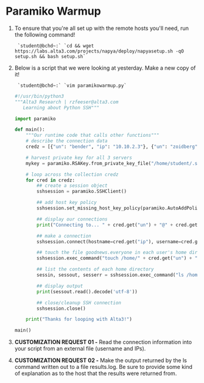 # Paramiko Warmup

1. To ensure that you're all set up with the remote hosts you'll need, run the following command!

        `student@bchd~:` `cd && wget https://labs.alta3.com/projects/napya/deploy/napyasetup.sh -qO setup.sh && bash setup.sh`
        
0. Below is a script that we were looking at yesterday. Make a new copy of it!

        `student@bchd~:` `vim paramikowarmup.py`
        
    ```python
    #!/usr/bin/python3
    """Alta3 Research | rzfeeser@alta3.com
       Learning about Python SSH"""

    import paramiko

    def main():
        """Our runtime code that calls other functions"""
        # describe the connection data
        credz = [{"un": "bender", "ip": "10.10.2.3"}, {"un": "zoidberg", "ip": "10.10.2.5"}, {"un": "fry", "ip": "10.10.2.4"}]

        # harvest private key for all 3 servers
        mykey = paramiko.RSAKey.from_private_key_file("/home/student/.ssh/id_rsa")

        # loop across the collection credz
        for cred in credz:
            ## create a session object
            sshsession = paramiko.SSHClient()

            ## add host key policy
            sshsession.set_missing_host_key_policy(paramiko.AutoAddPolicy())

            ## display our connections
            print("Connecting to... " + cred.get("un") + "@" + cred.get("ip"))

            ## make a connection
            sshsession.connect(hostname=cred.get("ip"), username=cred.get("un"), pkey=mykey)

            ## touch the file goodnews.everyone in each user's home directory
            sshsession.exec_command("touch /home/" + cred.get("un") + "/goodnews.everyone")

            ## list the contents of each home directory
            sessin, sessout, sesserr = sshsession.exec_command("ls /home/" + cred.get("un"))

            ## display output
            print(sessout.read().decode('utf-8'))

            ## close/cleanup SSH connection
            sshsession.close()

        print("Thanks for looping with Alta3!")

    main()
    ```
    
0. **CUSTOMIZATION REQUEST 01 -** Read the connection information into your script from an external file (username and IPs).

0. **CUSTOMIZATION REQUEST 02 -** Make the output returned by the ls command written out to a file results.log. Be sure to provide some kind of explanation as to the host that the results were returned from.
